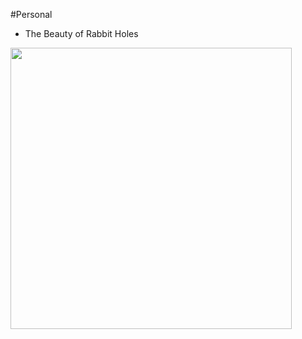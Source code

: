 #Personal

+ The Beauty of Rabbit Holes

<img src='http://www.alice-in-wonderland.net/wp-content/uploads/alice-in-front-of-rabbit-hole.jpg' width="450">

